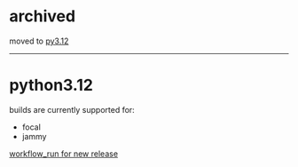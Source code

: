 # archived

moved to [py3.12](https://github.com/deadsnakes/py3.12)

___

python3.12
==========

builds are currently supported for:
- focal
- jammy

[workflow_run for new release](https://github.com/deadsnakes/python3.12/actions/workflows/main.yml)
